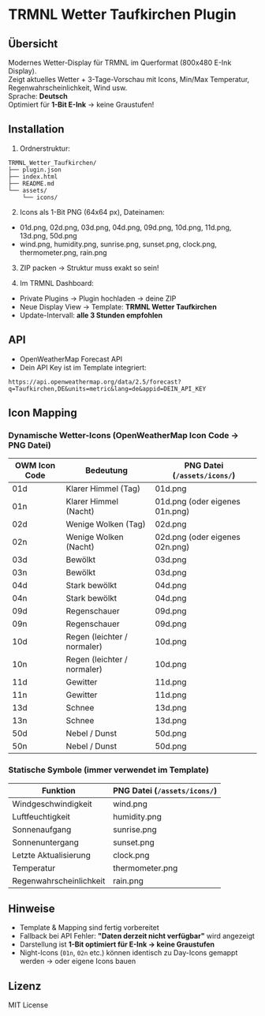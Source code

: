 # TRMNL Wetter Taufkirchen Plugin

## Übersicht

Modernes Wetter-Display für TRMNL im Querformat (800x480 E-Ink Display).  
Zeigt aktuelles Wetter + 3-Tage-Vorschau mit Icons, Min/Max Temperatur, Regenwahrscheinlichkeit, Wind usw.  
Sprache: **Deutsch**  
Optimiert für **1-Bit E-Ink** → keine Graustufen!

## Installation

1. Ordnerstruktur:

```
TRMNL_Wetter_Taufkirchen/
├── plugin.json
├── index.html
├── README.md
└── assets/
    └── icons/
```

2. Icons als 1-Bit PNG (64x64 px), Dateinamen:

- 01d.png, 02d.png, 03d.png, 04d.png, 09d.png, 10d.png, 11d.png, 13d.png, 50d.png
- wind.png, humidity.png, sunrise.png, sunset.png, clock.png, thermometer.png, rain.png

3. ZIP packen → Struktur muss exakt so sein!

4. Im TRMNL Dashboard:

- Private Plugins → Plugin hochladen → deine ZIP
- Neue Display View → Template: **TRMNL Wetter Taufkirchen**
- Update-Intervall: **alle 3 Stunden empfohlen**

## API

- OpenWeatherMap Forecast API
- Dein API Key ist im Template integriert:

```plaintext
https://api.openweathermap.org/data/2.5/forecast?q=Taufkirchen,DE&units=metric&lang=de&appid=DEIN_API_KEY
```

## Icon Mapping

### Dynamische Wetter-Icons (OpenWeatherMap Icon Code → PNG Datei)

| OWM Icon Code | Bedeutung                  | PNG Datei (`/assets/icons/`) |
|---------------|----------------------------|-----------------------------|
| 01d           | Klarer Himmel (Tag)        | 01d.png                     |
| 01n           | Klarer Himmel (Nacht)      | 01d.png (oder eigenes 01n.png) |
| 02d           | Wenige Wolken (Tag)        | 02d.png                     |
| 02n           | Wenige Wolken (Nacht)      | 02d.png (oder eigenes 02n.png) |
| 03d           | Bewölkt                    | 03d.png                     |
| 03n           | Bewölkt                    | 03d.png                     |
| 04d           | Stark bewölkt              | 04d.png                     |
| 04n           | Stark bewölkt              | 04d.png                     |
| 09d           | Regenschauer               | 09d.png                     |
| 09n           | Regenschauer               | 09d.png                     |
| 10d           | Regen (leichter / normaler) | 10d.png                     |
| 10n           | Regen (leichter / normaler) | 10d.png                     |
| 11d           | Gewitter                   | 11d.png                     |
| 11n           | Gewitter                   | 11d.png                     |
| 13d           | Schnee                     | 13d.png                     |
| 13n           | Schnee                     | 13d.png                     |
| 50d           | Nebel / Dunst              | 50d.png                     |
| 50n           | Nebel / Dunst              | 50d.png                     |

### Statische Symbole (immer verwendet im Template)

| Funktion               | PNG Datei (`/assets/icons/`) |
|------------------------|-----------------------------|
| Windgeschwindigkeit    | wind.png                    |
| Luftfeuchtigkeit       | humidity.png                |
| Sonnenaufgang          | sunrise.png                 |
| Sonnenuntergang        | sunset.png                  |
| Letzte Aktualisierung  | clock.png                   |
| Temperatur             | thermometer.png             |
| Regenwahrscheinlichkeit| rain.png                    |

## Hinweise

- Template & Mapping sind fertig vorbereitet
- Fallback bei API Fehler: **"Daten derzeit nicht verfügbar"** wird angezeigt
- Darstellung ist **1-Bit optimiert für E-Ink → keine Graustufen**
- Night-Icons (`01n`, `02n` etc.) können identisch zu Day-Icons gemappt werden → oder eigene Icons bauen

## Lizenz

MIT License
